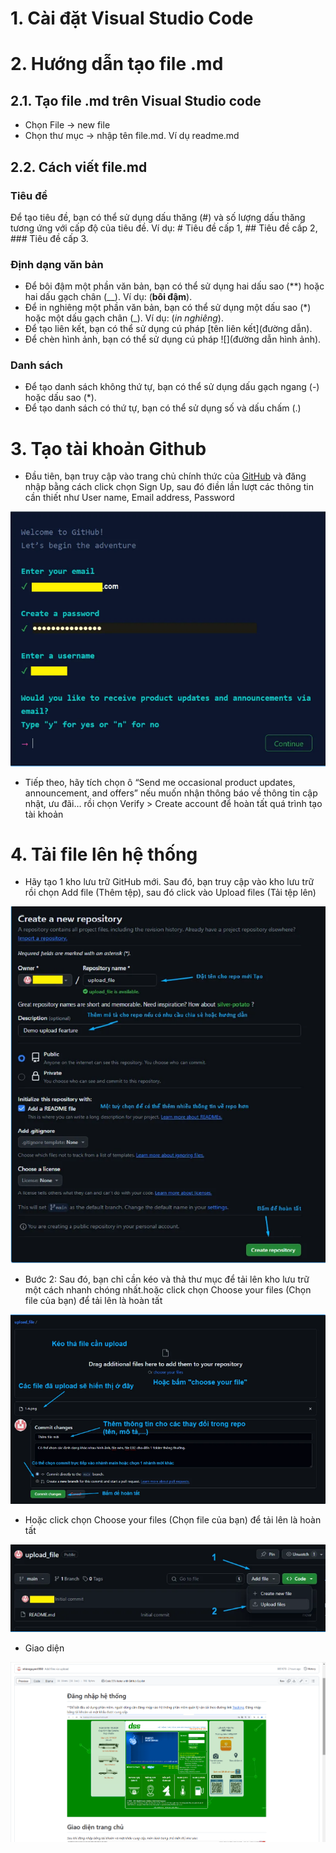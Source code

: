 # 1. Cài đặt Visual Studio Code
# 2. Hướng dẫn tạo file .md
## 2.1. Tạo file .md trên Visual Studio code
* Chọn File -> new file
* Chọn thư mục -> nhập tên file.md. Ví dụ readme.md
## 2.2. Cách viết file.md
### Tiêu đề
Để tạo tiêu đề, bạn có thể sử dụng dấu thăng (#) và số lượng dấu thăng tương ứng với cấp độ của tiêu đề. Ví dụ: # Tiêu đề cấp 1, ## Tiêu đề cấp 2, ### Tiêu đề cấp 3.
### Định dạng văn bản
* Để bôi đậm một phần văn bản, bạn có thể sử dụng hai dấu sao (**) hoặc hai dấu gạch chân (__). Ví dụ: (**bôi đậm**).
* Để in nghiêng một phần văn bản, bạn có thể sử dụng một dấu sao (*) hoặc một dấu gạch chân (_). Ví dụ: (*in nghiêng*).
* Để tạo liên kết, bạn có thể sử dụng cú pháp [tên liên kết](đường dẫn).
* Để chèn hình ảnh, bạn có thể sử dụng cú pháp ![](đường dẫn hình ảnh).
### Danh sách
* Để tạo danh sách không thứ tự, bạn có thể sử dụng dấu gạch ngang (-) hoặc dấu sao (*). 
* Để tạo danh sách có thứ tự, bạn có thể sử dụng số và dấu chấm (.)
# 3. Tạo tài khoản Github
* Đầu tiên, bạn truy cập vào trang chủ chính thức của [GitHub](https://github.com) và đăng nhập bằng cách click chọn Sign Up, sau đó điền lần lượt các thông tin cần thiết như User name, Email address, Password

![Dangky](Dangky.png)
* Tiếp theo, hãy tích chọn ô “Send me occasional product updates, announcement, and offers” nếu muốn nhận thông báo về thông tin cập nhật, ưu đãi… rồi chọn Verify > Create account để hoàn tất quá trình tạo tài khoản
# 4. Tải file lên hệ thống
* Hãy tạo 1 kho lưu trữ GitHub mới. Sau đó, bạn truy cập vào kho lưu trữ rồi chọn Add file (Thêm tệp), sau đó click vào Upload files (Tải tệp lên)

![CTaoFile](TaoFile.png)
* Bước 2: Sau đó, bạn chỉ cần kéo và thả thư mục để tải lên kho lưu trữ một cách nhanh chóng nhất.hoặc click chọn Choose your files (Chọn file của bạn) để tải lên là hoàn tất

![upload](upload.png)
* Hoặc click chọn Choose your files (Chọn file của bạn) để tải lên là hoàn tất

![upload1](upload1.png)
* Giao diện

![Ketqua](Ketqua.png)
